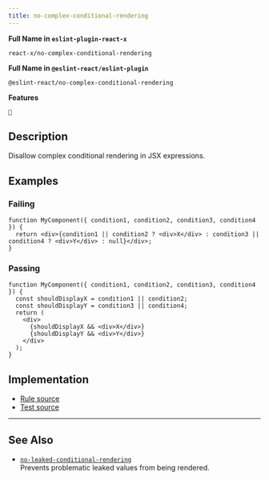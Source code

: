 ```yaml
---
title: no-complex-conditional-rendering
---
```


**Full Name in `eslint-plugin-react-x`**

```plain copy
react-x/no-complex-conditional-rendering
```

**Full Name in `@eslint-react/eslint-plugin`**

```plain copy
@eslint-react/no-complex-conditional-rendering
```

**Features**

`🧪`

## Description

Disallow complex conditional rendering in JSX expressions.

## Examples

### Failing

```tsx
function MyComponent({ condition1, condition2, condition3, condition4 }) {
  return <div>{condition1 || condition2 ? <div>X</div> : condition3 || condition4 ? <div>Y</div> : null}</div>;
}
```

### Passing

```tsx
function MyComponent({ condition1, condition2, condition3, condition4 }) {
  const shouldDisplayX = condition1 || condition2;
  const shouldDisplayY = condition3 || condition4;
  return (
    <div>
      {shouldDisplayX && <div>X</div>}
      {shouldDisplayY && <div>Y</div>}
    </div>
  );
}
```

## Implementation

- [Rule source](https://github.com/Rel1cx/eslint-react/tree/main/packages/plugins/eslint-plugin-react-x/src/rules/no-complex-conditional-rendering.ts)
- [Test source](https://github.com/Rel1cx/eslint-react/tree/main/packages/plugins/eslint-plugin-react-x/src/rules/no-complex-conditional-rendering.spec.ts)

---

## See Also

- [`no-leaked-conditional-rendering`](./no-leaked-conditional-rendering)\
  Prevents problematic leaked values from being rendered.
